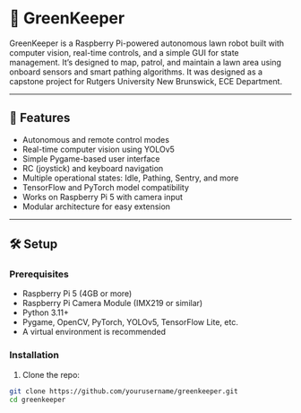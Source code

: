 # 🌿 GreenKeeper

GreenKeeper is a Raspberry Pi-powered autonomous lawn robot built with computer vision, real-time controls, and a simple GUI for state management. It’s designed to map, patrol, and maintain a lawn area using onboard sensors and smart pathing algorithms. It was designed as a capstone project for Rutgers University New Brunswick, ECE Department. 

---

## 📸 Features

- Autonomous and remote control modes
- Real-time computer vision using YOLOv5
- Simple Pygame-based user interface
- RC (joystick) and keyboard navigation
- Multiple operational states: Idle, Pathing, Sentry, and more
- TensorFlow and PyTorch model compatibility
- Works on Raspberry Pi 5 with camera input
- Modular architecture for easy extension

---

## 🛠️ Setup

### Prerequisites

- Raspberry Pi 5 (4GB or more)
- Raspberry Pi Camera Module (IMX219 or similar)
- Python 3.11+
- Pygame, OpenCV, PyTorch, YOLOv5, TensorFlow Lite, etc.
- A virtual environment is recommended

### Installation

1. Clone the repo:

```bash
git clone https://github.com/yourusername/greenkeeper.git
cd greenkeeper
